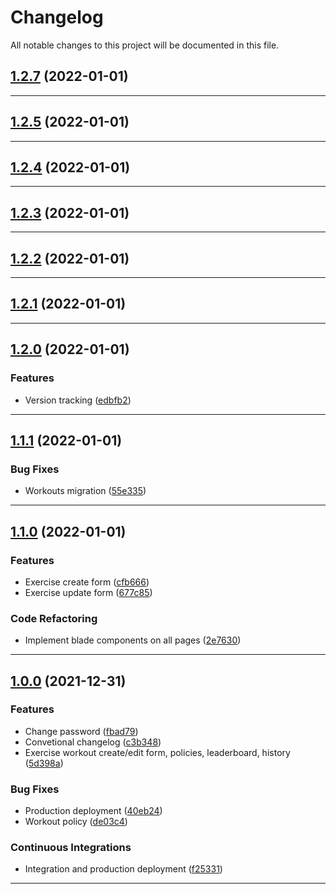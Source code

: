 <!--- BEGIN HEADER -->
# Changelog

All notable changes to this project will be documented in this file.
<!--- END HEADER -->

## [1.2.7](https://github.com/kishieel/gym-tracker-website/compare/v1.2.6...v1.2.7) (2022-01-01)

---

## [1.2.5](https://github.com/kishieel/gym-tracker-website/compare/v1.2.4...v1.2.5) (2022-01-01)

---

## [1.2.4](https://github.com/kishieel/gym-tracker-website/compare/v1.2.3...v1.2.4) (2022-01-01)

---

## [1.2.3](https://github.com/kishieel/gym-tracker-website/compare/v1.2.2...v1.2.3) (2022-01-01)

---

## [1.2.2](https://github.com/kishieel/gym-tracker-website/compare/v1.2.1...v1.2.2) (2022-01-01)

---

## [1.2.1](https://github.com/kishieel/gym-tracker-website/compare/v1.2.0...v1.2.1) (2022-01-01)

---

## [1.2.0](https://github.com/kishieel/gym-tracker-website/compare/v1.1.1...v1.2.0) (2022-01-01)
### Features

* Version tracking ([edbfb2](https://github.com/kishieel/gym-tracker-website/commit/edbfb2ec956e5031d906753f9ac3d73c64548d42))


---

## [1.1.1](https://github.com/kishieel/gym-tracker-website/compare/v1.1.0...v1.1.1) (2022-01-01)
### Bug Fixes

* Workouts migration ([55e335](https://github.com/kishieel/gym-tracker-website/commit/55e3353419dc3bda41ac10fc3c3208153c89820c))


---

## [1.1.0](https://github.com/kishieel/gym-tracker-website/compare/v1.0.0...v1.1.0) (2022-01-01)
### Features

* Exercise create form ([cfb666](https://github.com/kishieel/gym-tracker-website/commit/cfb666a067a80d49035a0ce4711154eb267df0c5))
* Exercise update form ([677c85](https://github.com/kishieel/gym-tracker-website/commit/677c852985a3926d637e78dfd3fdc0fdac41dddc))

### Code Refactoring

* Implement blade components on all pages ([2e7630](https://github.com/kishieel/gym-tracker-website/commit/2e76301bf7f4cfc038ed1d832f459c98719e9a58))


---

## [1.0.0](https://github.com/kishieel/gym-tracker-website/compare/2b95130ea37b42fb30c7e3aa1c35de1c40c4b7c6...v1.0.0) (2021-12-31)
### Features

* Change password ([fbad79](https://github.com/kishieel/gym-tracker-website/commit/fbad791db470bdac38b9eb207c38f3aae05995f1))
* Convetional changelog ([c3b348](https://github.com/kishieel/gym-tracker-website/commit/c3b3487dda18fcd0d65b978ed2ddaf2eb583f65e))
* Exercise workout create/edit form, policies, leaderboard, history ([5d398a](https://github.com/kishieel/gym-tracker/commit/5d398a8aa709a2bba5eb75075c6e6fd001bfcc3c))

### Bug Fixes

* Production deployment ([40eb24](https://github.com/kishieel/gym-tracker-website/commit/40eb24fe84933867c3efc5dfb92f0fb8aad34668))
* Workout policy ([de03c4](https://github.com/kishieel/gym-tracker-website/commit/de03c4a6a85a8f879149b76b62d8f353e06a7bea))

### Continuous Integrations

* Integration and production deployment ([f25331](https://github.com/kishieel/gym-tracker-website/commit/f25331c7d160999e3e8f5d2ff8d49dcd1afb446e))


---

